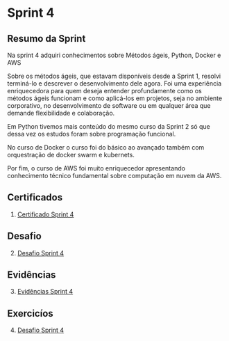 # Sprint 4

## Resumo da Sprint 

Na sprint 4 adquiri conhecimentos sobre Métodos ágeis, Python, Docker e AWS

Sobre os métodos ágeis, que estavam disponíveis desde a Sprint 1, resolvi terminá-lo e descrever o desenvolvimento dele agora. Foi uma experiência enriquecedora para quem deseja entender profundamente como os métodos ágeis funcionam e como aplicá-los em projetos, seja no ambiente corporativo, no desenvolvimento de software ou em qualquer área que demande flexibilidade e colaboração.

Em Python tivemos mais conteúdo do mesmo curso da Sprint 2 só que dessa vez os estudos foram sobre programação funcional.

No curso de Docker o curso foi do básico ao avançado também com orquestração de docker swarm e kubernets.

Por fim, o curso de AWS foi muito enriquecedor apresentando conhecimento técnico fundamental sobre computação em nuvem da AWS.

## Certificados

1. [Certificado Sprint 4](https://github.com/AnaAndrade03/PB-Compass/tree/main/Sprint_4/Certificados)

## Desafio 

2. [Desafio Sprint 4](https://github.com/AnaAndrade03/PB-Compass/tree/main/Sprint_4/Desafio)

## Evidências

3. [Evidências Sprint 4](https://github.com/AnaAndrade03/PB-Compass/tree/main/Sprint_4/Evid%C3%AAncias)

## Exercicíos

4. [Desafio Sprint 4](https://github.com/AnaAndrade03/PB-Compass/tree/main/Sprint_4/Exerc%C3%ADcios)

